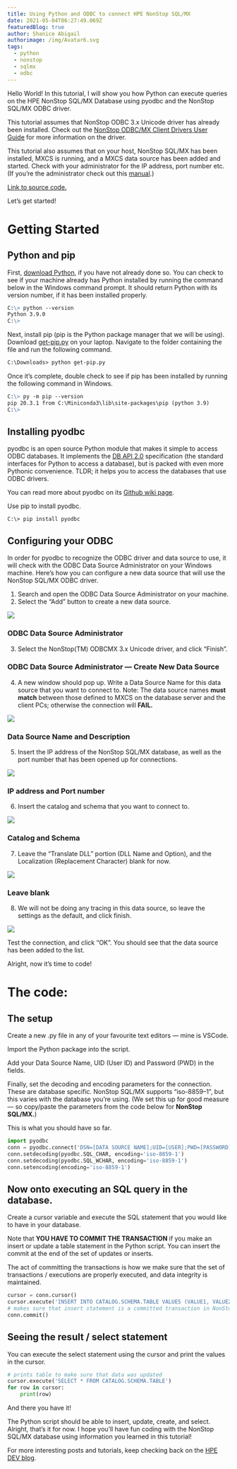 ```yaml
---
title: Using Python and ODBC to connect HPE NonStop SQL/MX
date: 2021-05-04T06:27:49.069Z
featuredBlog: true
author: Shanice Abigail
authorimage: /img/Avatar6.svg
tags:
  - python
  - nonstop
  - sqlmx
  - odbc
---
```

Hello World! In this tutorial, I will show you how Python can execute queries on the HPE NonStop SQL/MX Database using pyodbc and the NonStop SQL/MX ODBC driver.

This tutorial assumes that NonStop ODBC 3.x Unicode driver has already been installed. Check out the [NonStop ODBC/MX Client Drivers User Guide](https://support.hpe.com/hpesc/public/docDisplay?docId=a00045523en_us&docLocale=en_US) for more information on the driver.

This tutorial also assumes that on your host, NonStop SQL/MX has been installed, MXCS is running, and a MXCS data source has been added and started. Check with your administrator for the IP address, port number etc. (If you’re the administrator check out this [manual](https://support.hpe.com/hpesc/public/docDisplay?docLocale=en_US&docId=emr_na-a00090054en_us).)

[Link to source code.](https://github.com/shaniceabigail/python-odbc-nonstop-sqlmx) [](https://github.com/shaniceabigail/python-odbc-nonstop-sqlmx)

Let’s get started!

# Getting Started

## Python and pip

First, [download Python,](https://www.python.org/downloads/) if you have not already done so. You can check to see if your machine already has Python installed by running the command below in the Windows command prompt. It should return Python with its version number, if it has been installed properly.

```markdown
C:\> python --version
Python 3.9.0
C:\>
```

Next, install pip (pip is the Python package manager that we will be using). Download [get-pip.py](https://bootstrap.pypa.io/get-pip.py) on your laptop. Navigate to the folder containing the file and run the following command.

```markdown
C:\Downloads> python get-pip.py
```

Once it’s complete, double check to see if pip has been installed by running the following command in Windows.

```markdown
C:\> py -m pip --version
pip 20.3.1 from C:\Miniconda3\lib\site-packages\pip (python 3.9)
C:\> 
```

## Installing pyodbc

pyodbc is an open source Python module that makes it simple to access ODBC databases. It implements the [DB API 2.0](https://www.python.org/dev/peps/pep-0249) specification (the standard interfaces for Python to access a database), but is packed with even more Pythonic convenience. TLDR; it helps you to access the databases that use ODBC drivers.

You can read more about pyodbc on its [Github wiki page](https://github.com/mkleehammer/pyodbc/wiki).

Use pip to install pyodbc.

```
C:\> pip install pyodbc
```

## Configuring your ODBC

In order for pyodbc to recognize the ODBC driver and data source to use, it will check with the ODBC Data Source Administrator on your Windows machine. Here’s how you can configure a new data source that will use the NonStop SQL/MX ODBC driver.

1. Search and open the ODBC Data Source Administrator on your machine.
2. Select the “Add” button to create a new data source.

![](https://miro.medium.com/max/594/1*PWpQ3yfwfB08ITElY9IHRQ.png)

### ODBC Data Source Administrator

3. Select the NonStop(TM) ODBCMX 3.x Unicode driver, and click “Finish”.

### ODBC Data Source Administrator — Create New Data Source

4. A new window should pop up. Write a Data Source Name for this data source that you want to connect to. Note: The data source names **must match** between those defined to MXCS on the database server and the client PCs; otherwise the connection will **FAIL.**

![](https://miro.medium.com/max/563/1*n48eArrYZ1moeC432v2gZg.png)

### Data Source Name and Description

5. Insert the IP address of the NonStop SQL/MX database, as well as the port number that has been opened up for connections.

![](https://miro.medium.com/max/564/1*4FWFtcvDezDej8zjf90jhg.png)

### IP address and Port number

6. Insert the catalog and schema that you want to connect to.

![](https://miro.medium.com/max/564/1*EPl5NDJsUHZJd6PI-U4eRA.png)

### Catalog and Schema

7. Leave the “Translate DLL” portion (DLL Name and Option), and the Localization (Replacement Character) blank for now.

![](https://miro.medium.com/max/564/1*7BZPU6fI38qaTcXR6IrIag.png)

### Leave blank

8. We will not be doing any tracing in this data source, so leave the settings as the default, and click finish.

![](https://miro.medium.com/max/564/1*DtYFoVsOh4fTpAHwG1n01w.png)

Test the connection, and click “OK”. You should see that the data source has been added to the list.

Alright, now it’s time to code!

# The code:

## The setup

Create a new .py file in any of your favourite text editors — mine is VSCode.

Import the Python package into the script.

Add your Data Source Name, UID (User ID) and Password (PWD) in the fields.

Finally, set the decoding and encoding parameters for the connection. These are database specific. NonStop SQL/MX supports “iso-8859–1”, but this varies with the database you’re using. (We set this up for good measure — so copy/paste the parameters from the code below for **NonStop SQL/MX.**)

This is what you should have so far.

```python
import pyodbc 
conn = pyodbc.connect('DSN=[DATA SOURCE NAME];UID=[USER];PWD=[PASSWORD]') 
conn.setdecoding(pyodbc.SQL_CHAR, encoding='iso-8859-1')
conn.setdecoding(pyodbc.SQL_WCHAR, encoding='iso-8859-1')
conn.setencoding(encoding='iso-8859-1') 
```

## Now onto executing an SQL query in the database.

Create a cursor variable and execute the SQL statement that you would like to have in your database.

Note that **YOU HAVE TO COMMIT THE TRANSACTION** if you make an insert or update a table statement in the Python script. You can insert the commit at the end of the set of updates or inserts.

The act of committing the transactions is how we make sure that the set of transactions / executions are properly executed, and data integrity is maintained.

```python
cursor = conn.cursor()
cursor.execute('INSERT INTO CATALOG.SCHEMA.TABLE VALUES (VALUE1, VALUE2)')
# makes sure that insert statement is a committed transaction in NonStop SQL/MX database
conn.commit() 
```

## Seeing the result / select statement

You can execute the select statement using the cursor and print the values in the cursor.

```python
# prints table to make sure that data was updated
cursor.execute('SELECT * FROM CATALOG.SCHEMA.TABLE')
for row in cursor:    
    print(row)
```

And there you have it!

The Python script should be able to insert, update, create, and select. Alright, that’s it for now. I hope you’ll have fun coding with the NonStop SQL/MX database using information you learned in this tutorial!

For more interesting posts and tutorials, keep checking back on the [HPE DEV blog](https://developer.hpe.com/blog).